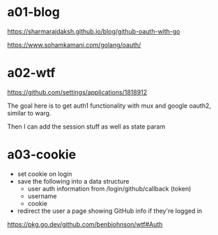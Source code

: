 # a01-blog

https://sharmarajdaksh.github.io/blog/github-oauth-with-go

https://www.sohamkamani.com/golang/oauth/

# a02-wtf

https://github.com/settings/applications/1818912

The goal here is to get auth1 functionality with mux and google oauth2, similar to warg.

Then I can add the session stuff as well as state param

# a03-cookie

- set cookie on login
- save the following into a data structure
  - user auth information from /login/github/callback (token)
  - username
  - cookie
- redirect the user a page showing GitHub info if they're logged in

https://pkg.go.dev/github.com/benbjohnson/wtf#Auth